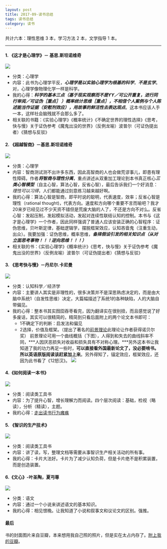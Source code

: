 ```yaml
---
layout: post
title: 2017-09-读书总结
tags: 读书总结
category: 读书
---
```


共计六本：理性思维 3 本，学习方法 2 本，文学指导 1 本。

---
####  1. 《这才是心理学》－ 基思.斯坦诺维奇

![](https://github.com/BleuHu/BleuHu.github.io/blob/master/_posts/screenshot6.png?raw=true)
* 分类：心理学
* 内容：此书为心理学平反，***心理学是以实验心理学为根基的科学***，***不是玄学***。对，心理学像物理化学一样是科学。
* 我的心得：***科学的基本三点（基于现实观察而不是YY／可公开重复，进行同行审阅／可证伪［重点］ ）概率统计思维［重点］，不相信个人案例与个人陈述能当作证据（安慰剂效应），用故事的鲜活性去表达观点***。这本书应该人手一本，这样社会脑残就不会那么多了。
* 相关联的书籍：《实验心理学》《概率统计》《不确定世界的理性选择》《思考，快与慢》关于证伪参考《魔鬼出没的世界》（反例龙喻）波普尔（可证伪提出者）《猜想与反驳》


#### 2. 《超越智商》－基思.斯坦诺维奇

![](https://github.com/BleuHu/BleuHu.github.io/blob/master/_posts/screenshot5.png?raw=true)
* 分类：心理学
* 内容：智商测试测不出许多东西，因此高智商的人也会做荒谬事儿，即患有理性障碍。作者***将智商与理性分离***，重点讲述从双重加工理论到本书真正核心***三类心智模型***（自主心智，算法心智，反省心智），最后告诉我们一个好消息：*理性可以习得*，人们都能通过刻意练习越来越好啊。
* 我的心得：算法心智是智商，即平时说的聪明，代表速度，效率；反省心智是理性（rational thought)，代表方向。速度和方向哪个重要不言而喻吧？我才20来岁已经见过不少天资不错但是荒废大脑的人了，不还是方向不对么。反省心智：发起压制，发起模拟活动，发起对连续性联结认知的控制。本书与《这才是心理学》一个作者，因此同样强调了普通人应该安装正确的心智程序：证伪思维，贝叶斯定律，基础逻辑学，摆脱框架效应，认知吝啬鬼（注重生动，出众）。我要加强：证伪思维，概率思维，***备择假设引发的相关知识点（从对立面思考事物！！！逆向思维！！！）***
* 相关联的书：《实验心理学》《概率统计》《思考，快与慢》关于证伪参考《魔鬼出没的世界》（反例龙喻）波普尔（可证伪提出者）《猜想与反驳》


#### 3. 《思考快与慢》－丹尼尔.卡尼曼

![](https://github.com/BleuHu/BleuHu.github.io/blob/master/_posts/screenshot4.png?raw=true)
* 分类：认知科学／经济学
* 内容：主要讲人其实是非理性的，很多决策并不是深思熟虑决定的，而是由大脑中系统1（自发性思维）决定，大篇幅描述了系统1的各种缺陷，人的大脑自带偏见。
* 我的心得：整本书其实囫囵吞枣看完，因为翻译实在很别扭，而且感觉说了好多废话，其实可以很精简的，精简到只看后面附上的两个论文本书即可：
  * 1不确定下的判断：启发法和偏见
  * 2选择，价值及框架。（提出了著名的[前景理论](https://zh.wikipedia.org/wiki/%E5%B1%95%E6%9C%9B%E7%90%86%E8%AE%BA)此理论让作者获得诺贝尔奖）
    前景理论可用一个曲线概括（下图），人得到和失去的曲线斜率不同，***人因厌恶损失对收益和损失具有不对称心理。***另外这本书让我知道了我的功力再足一些时，**可以直接看外国最新论文了，没必要啃书。所以英语原版阅读该赶紧加上来**。另外得知了，锚定效应，框架效应，还因为此书看了《12怒汉》。
![](https://github.com/BleuHu/BleuHu.github.io/blob/master/_posts/media/15067627834851/screenshot.png?raw=true) 
  
#### 4.《如何阅读一本书》

![](https://github.com/BleuHu/BleuHu.github.io/blob/master/_posts/screenshot3.png?raw=true)
* 分类：阅读类工具书
* 内容：为了提升心智，增长理解力而阅读。四个层次阅读：基础，检视（略读），分析（精读），主题。
* 我的心得：[走出读书行为瘫痪](http://www.huyuning.com/%E8%AF%BB%E4%B9%A6/2017/09/18/%E5%AF%B9%E6%88%91%E6%9C%89%E6%95%88%E7%9A%84%E8%AF%BB%E4%B9%A6%E6%B3%95.html)

#### 5. 《智识的生产技术》

![](https://github.com/BleuHu/BleuHu.github.io/blob/master/_posts/screenshot2.png?raw=true)
* 分类：阅读类工具书
* 内容：讲了读，写，整理文档等需要从事智识生产相关活动的所有事。
* 我的心得：卡片大法好。卡片为了减少认知负荷，但是卡片绝不是积累装置，而是创造装置。

#### 6.《文心》-叶圣陶，夏丏尊

![](https://github.com/BleuHu/BleuHu.github.io/blob/master/_posts/screenshot1.png?raw=true)
* 分类：语文
* 内容：通过一个小说来讲述语文的基本知识。
* 我的心得：相见恨晚。让我知道了小说和叙事文和议论文的区别。强推。


#### 最后
书的封面图片来自豆瓣，本来想用我自己照的照片，但是实在太占内存了。[附上我的豆瓣](https://www.douban.com/people/148687401/)。
